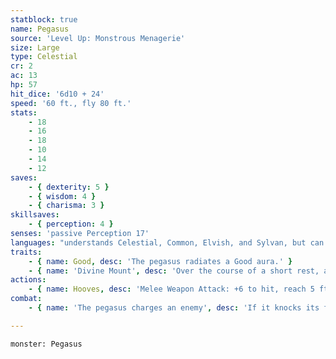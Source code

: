 ```yaml
---
statblock: true
name: Pegasus
source: 'Level Up: Monstrous Menagerie'
size: Large
type: Celestial
cr: 2
ac: 13
hp: 57
hit_dice: '6d10 + 24'
speed: '60 ft., fly 80 ft.'
stats:
    - 18
    - 16
    - 18
    - 10
    - 14
    - 12
saves:
    - { dexterity: 5 }
    - { wisdom: 4 }
    - { charisma: 3 }
skillsaves:
    - { perception: 4 }
senses: 'passive Perception 17'
languages: "understands Celestial, Common, Elvish, and Sylvan, but can't speak"
traits:
    - { name: Good, desc: 'The pegasus radiates a Good aura.' }
    - { name: 'Divine Mount', desc: 'Over the course of a short rest, a willing pegasus can form a bond with a rider. Once this bond is formed, the rider suffers no penalties for riding the pegasus without a saddle. Additionally, if an effect forces both the pegasus and its rider to roll a saving throw, the pegasus automatically succeeds if the rider succeeds. If the pegasus bonds with a new rider, the previous bond ends.' }
actions:
    - { name: Hooves, desc: 'Melee Weapon Attack: +6 to hit, reach 5 ft., one target. Hit: 11 (2d6 + 4) bludgeoning damage. If the target is a Large or smaller creature and the pegasus moves at least 20 feet toward it before the attack, the target makes a DC 14 Strength saving throw, falling prone on a failure.' }
combat:
    - { name: 'The pegasus charges an enemy', desc: 'If it knocks its foe down, it flies away and charges again on its next turn. Otherwise, it continues to attack with its hooves.' }

---
```

```statblock
monster: Pegasus
```
